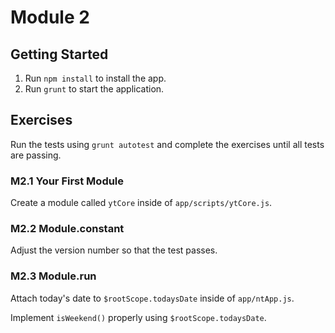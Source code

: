 # Module 2

## Getting Started
1. Run `npm install` to install the app.
2. Run `grunt` to start the application.

## Exercises
Run the tests using `grunt autotest` and complete the exercises until all tests are passing.

### M2.1 Your First Module
Create a module called `ytCore` inside of `app/scripts/ytCore.js`.

### M2.2 Module.constant
Adjust the version number so that the test passes.

### M2.3 Module.run
Attach today's date to `$rootScope.todaysDate` inside of `app/ntApp.js`.

Implement `isWeekend()` properly using `$rootScope.todaysDate`.